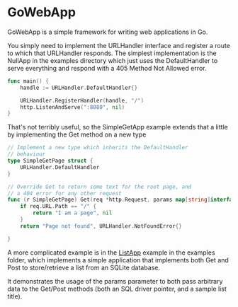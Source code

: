 # GoWebApp

GoWebApp is a simple framework for writing web applications in Go.

You simply need to implement the URLHandler interface and register
a route to which that URLHandler responds. The simplest implementation
is the NullApp in the examples directory which just uses the DefaultHandler
to serve everything and respond with a 405 Method Not Allowed error.

```go
func main() {
	handle := URLHandler.DefaultHandler{}

	URLHandler.RegisterHandler(handle, "/")
	http.ListenAndServe(":8080", nil)
}
```

That's not terribly useful, so the SimpleGetApp example extends that
a little by implementing the Get method on a new type

```go
// Implement a new type which inherits the DefaultHandler
// behaviour
type SimpleGetPage struct {
	URLHandler.DefaultHandler
}

// Override Get to return some text for the root page, and
// a 404 error for any other request
func (r SimpleGetPage) Get(req *http.Request, params map[string]interface{}) (string, error) {
	if req.URL.Path == "/" {
		return "I am a page", nil
	}
	return "Page not found", URLHandler.NotFoundError{}

}
```

A more complicated example is in the [ListApp](examples/ListApp/main) example 
in the examples folder, which implements a simple application that implements
both Get and Post to store/retrieve a list from an SQLite database.

It demonstrates the usage of the params parameter to both pass arbitrary data
to the Get/Post methods (both an SQL driver pointer, and a sample list title).

